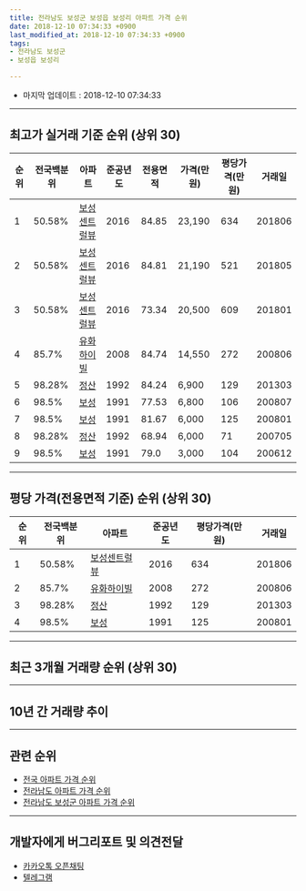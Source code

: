 ```yaml
---
title: 전라남도 보성군 보성읍 보성리 아파트 가격 순위
date: 2018-12-10 07:34:33 +0900
last_modified_at: 2018-12-10 07:34:33 +0900
tags:
- 전라남도 보성군
- 보성읍 보성리

---
```


* 마지막 업데이트 : 2018-12-10 07:34:33

---

## 최고가 실거래 기준 순위 (상위 30)


|순위|전국백분위|아파트|준공년도|전용면적|가격(만원)|평당가격(만원)|거래일|
|---|---|---|---|---|---|---|---|
|1|50.58%|[보성센트럴뷰](https://search.naver.com/search.naver?query=%EC%A0%84%EB%9D%BC%EB%82%A8%EB%8F%84+%EB%B3%B4%EC%84%B1%EA%B5%B0+%EB%B3%B4%EC%84%B1%EC%9D%8D+%EB%B3%B4%EC%84%B1%EB%A6%AC+%EB%B3%B4%EC%84%B1%EC%84%BC%ED%8A%B8%EB%9F%B4%EB%B7%B0)|2016|84.85|23,190|634|201806|
|2|50.58%|[보성센트럴뷰](https://search.naver.com/search.naver?query=%EC%A0%84%EB%9D%BC%EB%82%A8%EB%8F%84+%EB%B3%B4%EC%84%B1%EA%B5%B0+%EB%B3%B4%EC%84%B1%EC%9D%8D+%EB%B3%B4%EC%84%B1%EB%A6%AC+%EB%B3%B4%EC%84%B1%EC%84%BC%ED%8A%B8%EB%9F%B4%EB%B7%B0)|2016|84.81|21,190|521|201805|
|3|50.58%|[보성센트럴뷰](https://search.naver.com/search.naver?query=%EC%A0%84%EB%9D%BC%EB%82%A8%EB%8F%84+%EB%B3%B4%EC%84%B1%EA%B5%B0+%EB%B3%B4%EC%84%B1%EC%9D%8D+%EB%B3%B4%EC%84%B1%EB%A6%AC+%EB%B3%B4%EC%84%B1%EC%84%BC%ED%8A%B8%EB%9F%B4%EB%B7%B0)|2016|73.34|20,500|609|201801|
|4|85.7%|[유화하이빌](https://search.naver.com/search.naver?query=%EC%A0%84%EB%9D%BC%EB%82%A8%EB%8F%84+%EB%B3%B4%EC%84%B1%EA%B5%B0+%EB%B3%B4%EC%84%B1%EC%9D%8D+%EB%B3%B4%EC%84%B1%EB%A6%AC+%EC%9C%A0%ED%99%94%ED%95%98%EC%9D%B4%EB%B9%8C)|2008|84.74|14,550|272|200806|
|5|98.28%|[정산](https://search.naver.com/search.naver?query=%EC%A0%84%EB%9D%BC%EB%82%A8%EB%8F%84+%EB%B3%B4%EC%84%B1%EA%B5%B0+%EB%B3%B4%EC%84%B1%EC%9D%8D+%EB%B3%B4%EC%84%B1%EB%A6%AC+%EC%A0%95%EC%82%B0)|1992|84.24|6,900|129|201303|
|6|98.5%|[보성](https://search.naver.com/search.naver?query=%EC%A0%84%EB%9D%BC%EB%82%A8%EB%8F%84+%EB%B3%B4%EC%84%B1%EA%B5%B0+%EB%B3%B4%EC%84%B1%EC%9D%8D+%EB%B3%B4%EC%84%B1%EB%A6%AC+%EB%B3%B4%EC%84%B1)|1991|77.53|6,800|106|200807|
|7|98.5%|[보성](https://search.naver.com/search.naver?query=%EC%A0%84%EB%9D%BC%EB%82%A8%EB%8F%84+%EB%B3%B4%EC%84%B1%EA%B5%B0+%EB%B3%B4%EC%84%B1%EC%9D%8D+%EB%B3%B4%EC%84%B1%EB%A6%AC+%EB%B3%B4%EC%84%B1)|1991|81.67|6,000|125|200801|
|8|98.28%|[정산](https://search.naver.com/search.naver?query=%EC%A0%84%EB%9D%BC%EB%82%A8%EB%8F%84+%EB%B3%B4%EC%84%B1%EA%B5%B0+%EB%B3%B4%EC%84%B1%EC%9D%8D+%EB%B3%B4%EC%84%B1%EB%A6%AC+%EC%A0%95%EC%82%B0)|1992|68.94|6,000|71|200705|
|9|98.5%|[보성](https://search.naver.com/search.naver?query=%EC%A0%84%EB%9D%BC%EB%82%A8%EB%8F%84+%EB%B3%B4%EC%84%B1%EA%B5%B0+%EB%B3%B4%EC%84%B1%EC%9D%8D+%EB%B3%B4%EC%84%B1%EB%A6%AC+%EB%B3%B4%EC%84%B1)|1991|79.0|3,000|104|200612|


---

## 평당 가격(전용면적 기준) 순위 (상위 30)


|순위|전국백분위|아파트|준공년도|평당가격(만원)|거래일|
|---|---|---|---|---|---|
|1|50.58%|[보성센트럴뷰](https://search.naver.com/search.naver?query=%EC%A0%84%EB%9D%BC%EB%82%A8%EB%8F%84+%EB%B3%B4%EC%84%B1%EA%B5%B0+%EB%B3%B4%EC%84%B1%EC%9D%8D+%EB%B3%B4%EC%84%B1%EB%A6%AC+%EB%B3%B4%EC%84%B1%EC%84%BC%ED%8A%B8%EB%9F%B4%EB%B7%B0)|2016|634|201806|
|2|85.7%|[유화하이빌](https://search.naver.com/search.naver?query=%EC%A0%84%EB%9D%BC%EB%82%A8%EB%8F%84+%EB%B3%B4%EC%84%B1%EA%B5%B0+%EB%B3%B4%EC%84%B1%EC%9D%8D+%EB%B3%B4%EC%84%B1%EB%A6%AC+%EC%9C%A0%ED%99%94%ED%95%98%EC%9D%B4%EB%B9%8C)|2008|272|200806|
|3|98.28%|[정산](https://search.naver.com/search.naver?query=%EC%A0%84%EB%9D%BC%EB%82%A8%EB%8F%84+%EB%B3%B4%EC%84%B1%EA%B5%B0+%EB%B3%B4%EC%84%B1%EC%9D%8D+%EB%B3%B4%EC%84%B1%EB%A6%AC+%EC%A0%95%EC%82%B0)|1992|129|201303|
|4|98.5%|[보성](https://search.naver.com/search.naver?query=%EC%A0%84%EB%9D%BC%EB%82%A8%EB%8F%84+%EB%B3%B4%EC%84%B1%EA%B5%B0+%EB%B3%B4%EC%84%B1%EC%9D%8D+%EB%B3%B4%EC%84%B1%EB%A6%AC+%EB%B3%B4%EC%84%B1)|1991|125|200801|


---

## 최근 3개월 거래량 순위 (상위 30)


<div style="width:100%;">
    <canvas id="deal_count_ranking" height="250"></canvas>
</div>


<script>
new Chart(document.getElementById("deal_count_ranking"), {
    type: 'horizontalBar',
    data: {
        labels: ['보성센트럴뷰', '보성', '정산'],
        datasets: [{
            label: '실거래 수',
            data: [2, 1, 1],
            borderColor: "rgba(255, 0, 128, 1)",
            backgroundColor: "rgba(255, 0, 128, 0.5)",
            fill: false,
        }]
    },
    options: {
        responsive: true,
        title: {
            display: true,
            text: '최근 3개월 거래량 순위'
        },
        tooltips: {
            mode: 'index',
            intersect: false,
            callbacks: {
                title: function(tooltipItems, data) {
                    return "실거래 수:";
                },
                label: function(tooltipItem, data) {
                    return data.labels[tooltipItem.index] + ": " + tooltipItem.xLabel;
                }
            }
        },
        hover: {
            mode: 'nearest',
            intersect: true
        },
        scales: {
            xAxes: [{
                display: true,
                scaleLabel: {
                    display: true,
                    labelString: '실거래 수'
                },
                ticks: {
                    suggestedMin: 0,
                }
            }],
            yAxes: [{
                display: true,
                ticks: {
                    autoSkip: false,
                    callback: function(value, index, values) {
                        if (value.length > 15)
                            return value.substr(0, 13) + "...";
                        else
                            return value;
                    }
                },
                scaleLabel: {
                    display: false,
                }
            }]
        }
    }
});

</script>


---

## 10년 간 거래량 추이


<div style="width:100%;">
    <canvas id="deal_progress" height="250"></canvas>
</div>

<script>
new Chart(document.getElementById("deal_progress"), {
    type: 'line',
    data: {
        labels: ['200812','200901','200902','200903','200904','200905','200906','200907','200908','200909','200910','200911','200912','201001','201002','201003','201004','201005','201006','201007','201008','201009','201010','201011','201012','201101','201102','201103','201104','201105','201106','201107','201108','201109','201110','201111','201112','201201','201202','201203','201204','201205','201206','201207','201208','201209','201210','201211','201212','201301','201302','201303','201304','201305','201306','201307','201308','201309','201310','201311','201312','201401','201402','201403','201404','201405','201406','201407','201408','201409','201410','201411','201412','201501','201502','201503','201504','201505','201506','201507','201508','201509','201510','201511','201512','201601','201602','201603','201604','201605','201606','201607','201608','201609','201610','201611','201612','201701','201702','201703','201704','201705','201706','201707','201708','201709','201710','201711','201712','201801','201802','201803','201804','201805','201806','201807','201808','201809','201810','201811','201812'],
        datasets: [{
            label: '실거래 수',
            pointRadius: 1,
            data: [1, 1, 0, 0, 1, 0, 0, 1, 0, 1, 0, 2, 2, 0, 2, 0, 0, 0, 1, 0, 1, 0, 0, 1, 1, 2, 0, 2, 0, 0, 2, 1, 2, 1, 0, 0, 1, 0, 0, 1, 1, 1, 1, 1, 1, 1, 1, 1, 0, 0, 1, 2, 0, 0, 5, 0, 1, 1, 1, 0, 0, 0, 0, 0, 0, 0, 0, 0, 2, 0, 2, 2, 0, 0, 0, 0, 0, 1, 1, 0, 1, 0, 0, 0, 0, 0, 0, 1, 0, 2, 1, 0, 1, 1, 0, 0, 0, 4, 18, 10, 2, 4, 2, 8, 3, 7, 2, 3, 2, 3, 3, 5, 7, 6, 3, 0, 1, 4, 2, 2, 0],
            borderColor: "rgba(255, 201, 14, 1)",
            backgroundColor: "rgba(255, 201, 14, 0.5)",
            fill: true,
        }]
    },
    options: {
        responsive: true,
        title: {
            display: true,
            text: '10년간 거래량 추이'
        },
        tooltips: {
            mode: 'index',
            intersect: false,
        },
        hover: {
            mode: 'nearest',
            intersect: true
        },
        scales: {
            xAxes: [{
                display: true,
                scaleLabel: {
                    display: true,
                    labelString: '년/월'
                }
            }],
            yAxes: [{
                display: true,
                ticks: {
                    suggestedMin: 0,
                },
                scaleLabel: {
                    display: true,
                    labelString: '실거래 수'
                }
            }]
        }
    }
});

</script>


---

## 관련 순위

- [전국 아파트 가격 순위](https://inasie.github.io/apt-ranking/전국)
- [전라남도 아파트 가격 순위](https://inasie.github.io/apt-ranking/전라남도)
- [전라남도 보성군 아파트 가격 순위](https://inasie.github.io/apt-ranking/전라남도-보성군)


---

## 개발자에게 버그리포트 및 의견전달

- [카카오톡 오픈채팅](https://open.kakao.com/o/gLJUAP4)
- [텔레그램](https://t.me/inasie)

